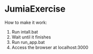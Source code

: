 # JumiaExercise

How to make it work:

1. Run intall.bat
2. Wait until it finishes
3. Run run_app.bat
4. Access the browser at localhost:3000